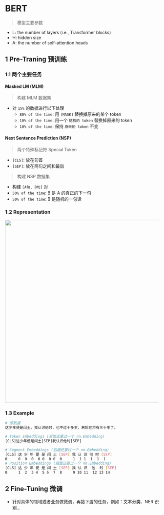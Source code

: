 # BERT

>模型主要参数

- L: the number of layers (i.e., Transformer blocks)
- H: hidden size
- A: the number of self-attention heads

## 1 Pre-Traning 预训练
### 1.1 两个主要任务
#### Masked LM (MLM)

>构建 MLM 数据集
- 对 `15%` 的数据进行以下处理
    - `80% of the time`: 用 `[MASK]` 替换掉原来的某个 token
    - `10% of the time`: 用一个 `随机的 token` 替换掉原来的 token
    - `10% of the time`: 保持 `原来的 token` 不变

#### Next Sentence Prediction (NSP)


>两个特殊标记符 Special Token
- `[CLS]`: 放在句首
- `[SEP]`: 放在两句之间和最后

>构建 NSP 数据集
- 构建 `[A句, B句]` 对 
- `50% of the time`: B 是 A 的真正的下一句
- `50% of the time`: B 是随机的一句话

### 1.2 Representation

<div align=center>
    <image src="../imgs/bert-representation.png" width=600>
</div>


### 1.3 Example
```sh
# 原数据
这少年便是闰土。我认识他时，也不过十多岁，离现在将有三十年了。

# Token Embeddings (后面还要过一个 nn.Embedding)
[CLS]这少年便是闰土[SEP]我认识他时[SEP]

# Segment Embeddings (后面还要过一个 nn.Embedding)
[CLS] 这 少 年 便 是 闰 土 [SEP] 我 认 识 他 时 [SEP]
0     0  0  0  0 0  0 0  0     1  1 1  1  1  1
# Position Embeddings (后面还要过一个 nn.Embedding)
[CLS] 这 少 年 便 是 闰 土 [SEP] 我 认 识  他  时 [SEP]
0     1  2  3 4  5 6  7  8     9 10 11  12 13 14
```

## 2 Fine-Tuning 微调
- 针对具体的领域或者业务做微调，再接下游的任务，例如：文本分类、NER 识别...




